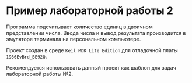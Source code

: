 # Пример лабораторной работы 2

Программа подсчитывает количество единиц в двоичном представлении
числа. Ввода числа и вывод результата производится в эмуляторе
терминала на персональном компьютере.

Проект создан в среде `Keil MDK Lite Edition` для отладочной платы `1986EvBrd_BE92Q`.

Рекомендуется использовать данный проект как шаблон для задач лабораторной работы №2.
